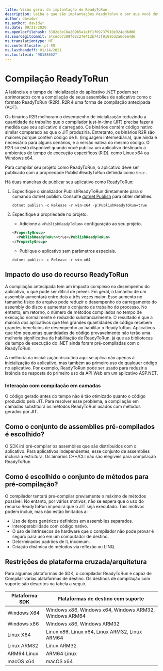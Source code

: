 ```yaml
---
title: Visão geral da implantação do ReadyToRun
description: Saiba o que são implantações ReadyToRun e por que você deve considerar usá-la como parte da publicação de seu aplicativo com o .NET 5 e o .NET Core 3,0 e posterior.
author: davidwr
ms.author: davidwr
ms.date: 09/21/2020
ms.openlocfilehash: 3302e5e18a20965a1eff1f09737910e924ed6d08
ms.sourcegitcommit: a4cecb7389f02c27e412b743f9189bd2a6dea4d6
ms.translationtype: MT
ms.contentlocale: pt-BR
ms.lasthandoff: 01/14/2021
ms.locfileid: "98188602"
---
```

# <a name="readytorun-compilation"></a>Compilação ReadyToRun

A latência e o tempo de inicialização do aplicativo .NET podem ser aprimorados com a compilação de seus assemblies de aplicativo como o formato ReadyToRun (R2R). R2R é uma forma de compilação antecipada (AOT).

Os binários R2R melhoram o desempenho de inicialização reduzindo a quantidade de trabalho que o compilador just-in-time (JIT) precisa fazer à medida que seu aplicativo é carregado. Os binários contêm código nativo similar comparado ao que o JIT produziria. Entretanto, os binários R2R são maiores porque contêm código de IL (linguagem intermediária), que ainda é necessário para alguns cenários, e a versão nativa do mesmo código. O R2R só está disponível quando você publica um aplicativo destinado a ambientes de tempo de execução específicos (RID), como Linux x64 ou Windows x64.

Para compilar seu projeto como ReadyToRun, o aplicativo deve ser publicado com a propriedade PublishReadyToRun definida como `true` .

Há duas maneiras de publicar seu aplicativo como ReadyToRun:

01. Especifique o sinalizador PublishReadyToRun diretamente para o comando dotnet publish. Consulte [dotnet Publish](../tools/dotnet-publish.md) para obter detalhes.

    ```dotnetcli
    dotnet publish -c Release -r win-x64 -p:PublishReadyToRun=true
    ```

02. Especifique a propriedade no projeto.

    - Adicione a `<PublishReadyToRun>` configuração ao seu projeto.

    ```xml
    <PropertyGroup>
      <PublishReadyToRun>true</PublishReadyToRun>
    </PropertyGroup>
    ```

    - Publique o aplicativo sem parâmetros especiais.

    ```dotnetcli
    dotnet publish -c Release -r win-x64
    ```

## <a name="impact-of-using-the-readytorun-feature"></a>Impacto do uso do recurso ReadyToRun

A compilação antecipada tem um impacto complexo no desempenho do aplicativo, o que pode ser difícil de prever. Em geral, o tamanho de um assembly aumentará entre dois a três vezes maior. Esse aumento no tamanho físico do arquivo pode reduzir o desempenho do carregamento do assembly do disco e aumentar o conjunto de trabalho do processo. No entanto, em retorno, o número de métodos compilados no tempo de execução normalmente é reduzido substancialmente. O resultado é que a maioria dos aplicativos que têm grandes quantidades de código recebem grandes benefícios de desempenho ao habilitar o ReadyToRun. Aplicativos que têm pequenas quantidades de código provavelmente não terão uma melhoria significativa da habilitação de ReadyToRun, já que as bibliotecas de tempo de execução do .NET ainda foram pré-compiladas com o ReadyToRun.

A melhoria da inicialização discutida aqui se aplica não apenas à inicialização do aplicativo, mas também ao primeiro uso de qualquer código no aplicativo. Por exemplo, ReadyToRun pode ser usado para reduzir a latência de resposta do primeiro uso da API Web em um aplicativo ASP.NET.

### <a name="interaction-with-tiered-compilation"></a>Interação com compilação em camadas

O código gerado antes do tempo não é tão otimizado quanto o código produzido pelo JIT. Para resolver esse problema, a compilação em camadas substituirá os métodos ReadyToRun usados com métodos gerados por JIT.

## <a name="how-is-the-set-of-precompiled-assemblies-chosen"></a>Como o conjunto de assemblies pré-compilados é escolhido?

O SDK irá pré-compilar os assemblies que são distribuídos com o aplicativo. Para aplicativos independentes, esse conjunto de assemblies incluirá a estrutura. Os binários C++/CLI não são elegíveis para compilação ReadyToRun.

## <a name="how-is-the-set-of-methods-to-precompile-chosen"></a>Como é escolhido o conjunto de métodos para pré-compilação?

O compilador tentará pré-compilar previamente o máximo de métodos possível. No entanto, por vários motivos, não se espera que o uso do recurso ReadyToRun impedirá que o JIT seja executado. Tais motivos podem incluir, mas não estão limitados a:

- Uso de tipos genéricos definidos em assemblies separados.
- Interoperabilidade com código nativo.
- O uso de intrínsecos de hardware que o compilador não pode provar é seguro para uso em um computador de destino.
- Determinados padrões de IL incomum.
- Criação dinâmica de métodos via reflexão ou LINQ.

## <a name="cross-platformarchitecture-restrictions"></a>Restrições de plataforma cruzada/arquitetura

Para algumas plataformas de SDK, o compilador ReadyToRun é capaz de Compilar várias plataformas de destino. Os destinos de compilação com suporte são descritos na tabela a seguir.

| Plataforma SDK | Plataformas de destino com suporte |
| ------------ | --------------------------- |
| Windows X64  | Windows x86, Windows x64, Windows ARM32, Windows ARM64 |
| Windows x86  | Windows x86, Windows ARM32 |
| Linux X64    | Linux x86, Linux x64, Linux ARM32, Linux ARM64 |
| Linux ARM32  | Linux ARM32 |
| ARM64 Linux  | ARM64 Linux |
| macOS x64    | macOS x64 |

